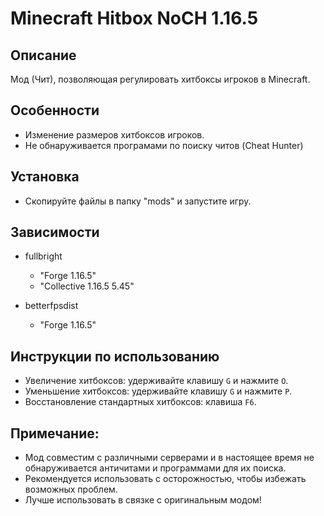 # Minecraft Hitbox NoCH 1.16.5

## Описание
Мод (Чит), позволяющая регулировать хитбоксы игроков в Minecraft.

## Особенности
- Изменение размеров хитбоксов игроков.
- Не обнаруживается програмами по поиску читов (Cheat Hunter)

## Установка
- Скопируйте файлы в папку "mods" и запустите игру.

## Зависимости
- fullbright
  - "Forge 1.16.5"
  - "Collective 1.16.5 5.45"
    
- betterfpsdist
  - "Forge 1.16.5"


## Инструкции по использованию
- Увеличение хитбоксов: удерживайте клавишу `G` и нажмите `O`.
- Уменьшение хитбоксов: удерживайте клавишу `G` и нажмите `P`.
- Восстановление стандартных хитбоксов: клавиша `F6`.

## Примечание:
- Мод совместим с различными серверами и в настоящее время не обнаруживается античитами и программами для их поиска.
- Рекомендуется использовать с осторожностью, чтобы избежать возможных проблем.
- Лучше использовать в связке с оригинальным модом!
